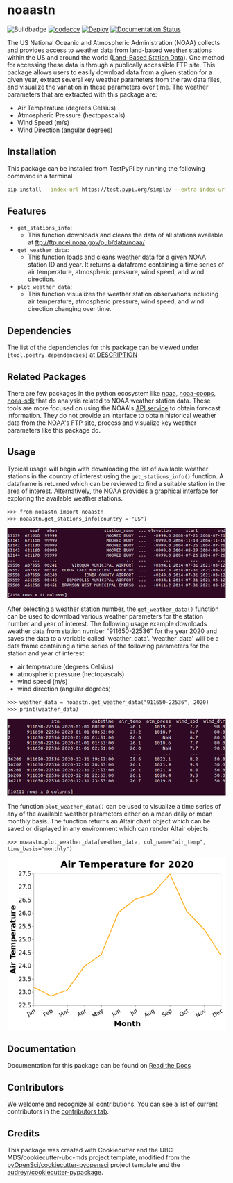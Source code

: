 # noaastn

![Buildbadge](https://github.com/UBC-MDS/noaastn/workflows/build/badge.svg) [![codecov](https://codecov.io/gh/UBC-MDS/noaastn/branch/main/graph/badge.svg)](https://codecov.io/gh/UBC-MDS/noaastn) [![Deploy](https://github.com/UBC-MDS/noaastn/actions/workflows/deploy.yml/badge.svg)](https://github.com/UBC-MDS/noaastn/actions/workflows/deploy.yml) [![Documentation Status](https://readthedocs.org/projects/noaastn/badge/?version=latest)](https://noaastn.readthedocs.io/en/latest/?badge=latest)

The US National Oceanic and Atmospheric Administration (NOAA) collects and provides access to weather data from land-based weather stations within the US and around the world ([Land-Based Station Data](https://www.ncdc.noaa.gov/data-access/land-based-station-data)).  One method for accessing these data is through a publically accessible FTP site.  This package allows users to easily download data from a given station for a given year, extract several key weather parameters from the raw data files, and visualize the variation in these parameters over time.  The weather parameters that are extracted with this package are:

- Air Temperature (degrees Celsius)
- Atmospheric Pressure (hectopascals)
- Wind Speed (m/s)
- Wind Direction (angular degrees)

## Installation
This package can be installed from TestPyPI by running the following command in a terminal

```bash
pip install --index-url https://test.pypi.org/simple/ --extra-index-url https://pypi.org/simple noaastn
```
## Features

- `get_stations_info`:
  - This function downloads and cleans the data of all stations available at <ftp://ftp.ncei.noaa.gov/pub/data/noaa/>
- `get_weather_data`:
  - This function loads and cleans weather data for a given NOAA station ID and year. It returns a dataframe containing a time series of air temperature, atmospheric pressure, wind speed, and wind direction.
- `plot_weather_data`:
  - This function visualizes the weather station observations including air temperature, atmospheric pressure, wind speed, and wind direction changing over time.

## Dependencies

The list of the dependencies for this package can be viewed under
`[tool.poetry.dependencies]` at
[DESCRIPTION](https://github.com/UBC-MDS/noaastn/blob/main/pyproject.toml)

## Related Packages

  There are few packages in the python ecosystem like [noaa](https://pypi.org/project/noaa/), [noaa-coops](https://pypi.org/project/noaa-coops/), [noaa-sdk](https://pypi.org/project/noaa-sdk/) that do analysis related to NOAA weather station data. These tools are more focused on using the NOAA's [API service](https://www.ncei.noaa.gov/support/access-data-service-api-user-documentation) to obtain forecast information. They do not provide an interface to obtain historical weather data from the NOAA's FTP site, process and visualize key weather parameters like this package do.

## Usage

Typical usage will begin with downloading the list of available weather stations in the country of interest using the `get_stations_info()` function.  A dataframe is returned which can be reviewed to find a suitable station in the area of interest.  Alternatively, the NOAA provides a [graphical interface](https://gis.ncdc.noaa.gov/maps/ncei/cdo/hourly) for exploring the available weather stations.

```
>>> from noaastn import noaastn
>>> noaastn.get_stations_info(country = "US")
```

![Tabular output from get_stations_info function](https://raw.githubusercontent.com/UBC-MDS/noaastn/main/img/get_stations_info.png)

After selecting a weather station number, the `get_weather_data()` function can be used to download various weather parameters for the station number and year of interest.  The following usage example downloads weather data from station number "911650-22536" for the year 2020 and saves the data to a variable called 'weather_data'.  'weather_data' will be a data frame containing a time series of the following parameters for the station and year of interest:

- air temperature (degrees Celsius)
- atmospheric pressure (hectopascals)
- wind speed (m/s)
- wind direction (angular degrees)

```
>>> weather_data = noaastn.get_weather_data("911650-22536", 2020)
>>> print(weather_data)
```

![Tabular output from get_weather_data function](https://raw.githubusercontent.com/UBC-MDS/noaastn/main/img/get_weather_data.png)

The function `plot_weather_data()` can be used to visualize a time series of any of the available weather parameters either on a mean daily or mean monthly basis.  The function returns an Altair chart object which can be saved or displayed in any environment which can render Altair objects.

```
>>> noaastn.plot_weather_data(weather_data, col_name="air_temp", time_basis="monthly")
```

![Altair chart with time series of air temperature](https://raw.githubusercontent.com/UBC-MDS/noaastn/main/img/plot_weather_data.png)

## Documentation

Documentation for this package can be found on [Read the Docs](https://noaastn.readthedocs.io/en/latest/)

## Contributors

We welcome and recognize all contributions. You can see a list of current contributors in the [contributors tab](https://github.com/UBC-MDS/noaastn/graphs/contributors).

## Credits

This package was created with Cookiecutter and the UBC-MDS/cookiecutter-ubc-mds project template, modified from the [pyOpenSci/cookiecutter-pyopensci](https://github.com/pyOpenSci/cookiecutter-pyopensci) project template and the [audreyr/cookiecutter-pypackage](https://github.com/audreyr/cookiecutter-pypackage).
